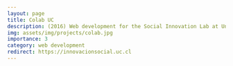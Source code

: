 ```yaml
---
layout: page
title: Colab UC
description: (2016) Web development for the Social Innovation Lab at Universidad Católica Chile.
img: assets/img/projects/colab.jpg
importance: 3
category: web development
redirect: https://innovacionsocial.uc.cl
---
```


